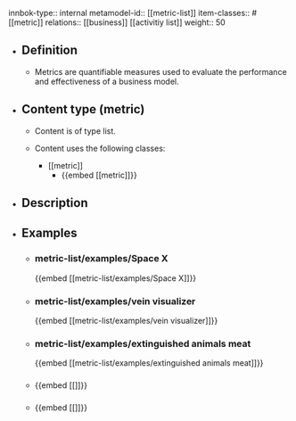 innbok-type:: internal
metamodel-id:: [[metric-list]]
item-classes:: #[[metric]]
relations:: [[business]] [[activitiy list]]
weight:: 50

- ## Definition
  - Metrics are quantifiable measures used to evaluate the performance and effectiveness of a business model.
- ## Content type (metric)
  - Content is of type list.
  
  - Content uses the following classes:
    - [[metric]]
      - {{embed [[metric]]}}
  
- ## Description
- ## Examples
  - ### metric-list/examples/Space X
    {{embed [[metric-list/examples/Space X]]}}
  - ### metric-list/examples/vein visualizer
    {{embed [[metric-list/examples/vein visualizer]]}}
  - ### metric-list/examples/extinguished animals meat
    {{embed [[metric-list/examples/extinguished animals meat]]}}
  - ### 
    {{embed [[]]}}
  - ### 
    {{embed [[]]}}
  

